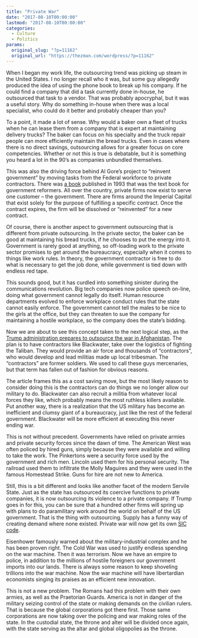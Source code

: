 ```yaml
---
title: "Private War"
date: "2017-08-10T00:00:00"
lastmod: "2017-08-10T00:00:00"
categories:
  - Culture
  - Politics
params:
  original_slug: "?p=11162"
  original_url: "https://thezman.com/wordpress/?p=11162"
---
```


When I began my work life, the outsourcing trend was picking up steam in
the United States. I no longer recall who it was, but some guy allegedly
produced the idea of using the phone book to break up his company. If he
could find a company that did a task currently done in-house, he
outsourced that task to a vendor. That was probably apocryphal, but it
was a useful story. Why do something in-house when there was a local
specialist, who could do it better and probably cheaper than you?

To a point, it made a lot of sense. Why would a baker own a fleet of
trucks when he can lease them from a company that is expert at
maintaining delivery trucks? The baker can focus on his specialty and
the truck repair people can more efficiently maintain the bread trucks.
Even in cases where there is no direct savings, outsourcing allows for a
greater focus on core competencies. Whether or not this is true is
debatable, but it is something you heard a lot in the 90’s as companies
unbundled themselves.

This was also the driving force behind Al Gore’s project to “reinvent
government” by moving tasks from the Federal workforce to private
contractors. There was [a
book](https://www.amazon.com/Reinventing-Government-Entrepreneurial-Spirit-Transforming/dp/0452269423)
published in 1993 that was the text book for government reformers. All
over the country, private firms now exist to serve one customer – the
government. There are firms around the Imperial Capital that exist
solely for the purpose of fulfilling a specific contract. Once the
contract expires, the firm will be dissolved or “reinvented” for a new
contract.

Of course, there is another aspect to government outsourcing that is
different from private outsourcing. In the private sector, the baker can
be good at maintaining his bread trucks, if he chooses to put the energy
into it. Government is rarely good at anything, so off-loading work to
the private sector promises to get around the bureaucracy, especially
when it comes to things like work rules. In theory, the government
contractor is free to do what is necessary to get the job done, while
government is tied down with endless red tape.

This sounds good, but it has curdled into something sinister during the
communications revolution. Big tech companies now police speech on-line,
doing what government cannot legally do itself. Human resource
departments evolved to enforce workplace conduct rules that the state
cannot easily enforce. The government cannot tell the males to be nice
to the girls at the office, but they can threaten to sue the company for
maintaining a hostile workplace, so the company does the state’s
bidding.

Now we are about to see this concept taken to the next logical step, as
the [Trump administration prepares to outsource the war in
Afghanistan](https://www.usatoday.com/story/news/world/2017/08/08/war-afghanistan-trump-white-house-weighs-bold-plan-privatize/548004001/).
The plan is to have contractors like Blackwater, take over the logistics
of fighting the Taliban. They would provide an air force and thousands
of “contractors”, who would develop and lead militias made up local
tribesman. The “contractors” are former soldiers. We used to call these
guys mercenaries, but that term has fallen out of fashion for obvious
reasons.

The article frames this as a cost saving move, but the most likely
reason to consider doing this is the contractors can do things we no
longer allow our military to do. Blackwater can also recruit a militia
from whatever local forces they like, which probably means the most
ruthless killers available. Put another way, there is a realization that
the US military has become an inefficient and clumsy giant of a
bureaucracy, just like the rest of the federal government. Blackwater
will be more efficient at executing this never ending war.

This is not without precedent. Governments have relied on private armies
and private security forces since the dawn of time. The American West
was often policed by hired guns, simply because they were available and
willing to take the work. The Pinkertons were a security force used by
the government and rich men. Lincoln used them for his personal
security. The railroad used them to infiltrate the Molly Maguires and
they were used in the famous Homestead Strike. Guns for hire are not new
to America.

Still, this is a bit different and looks like another facet of the
modern Servile State. Just as the state has outsourced its coercive
functions to private companies, it is now outsourcing its violence to a
private company. If Trump goes in for this, you can be sure that a
hundred other firms will spring up with plans to do paramilitary work
around the world on behalf of the US government. That is the thing with
outsourcing. Supply has a funny way of creating demand where none
existed. Private war will now get its own [SIC
code](https://en.wikipedia.org/wiki/Standard_Industrial_Classification).

Eisenhower famously warned about the military-industrial complex and he
has been proven right. The Cold War was used to justify endless spending
on the war machine. Then it was terrorism. Now we have an empire to
police, in addition to the millions of hostile foreigners our government
imports into our lands. There is always some reason to keep shoveling
trillions into the war machine. Now the war machine will have
libertardian economists singing its praises as an efficient new
innovation.

This is not a new problem. The Romans had this problem with their own
armies, as well as the Praetorian Guards. America is not in danger of
the military seizing control of the state or making demands on the
civilian rulers. That is because the global corporations got there
first. Those same corporations are now taking over the policing and war
making roles of the state. In the custodial state, the throne and alter
will be divided once again, with the state serving as the altar and
global oligopolies as the throne.
